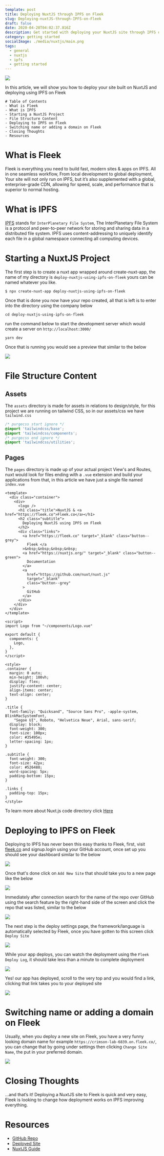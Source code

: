 ```yaml
---
template: post
title: Deploying NuxtJS through IPFS on Fleek
slug: Deploying-nuxtJS-through-IPFS-on-Fleek
draft: false
date: 2020-04-28T04:02:37.816Z
description: Get started with deploying your NuxtJS site through IPFS on Fleek
category: getting started
socialImage: ./media/nuxtjs/main.png
tags:
  - general
  - nuxtjs
  - ipfs
  - getting started
---
```

![](images/nuxtjs/main.png)


In this article, we will show you how to deploy your site built on NuxtJS and deploying using IPFS on Fleek 

```
# Table of Contents
- What is Fleek
- What is IPFS
- Starting a NuxtJS Project
- File Structure Content
- Deploying to IPFS on Fleek
- Switching name or adding a domain on Fleek
- Closing Thoughts
- Resources
```

# What is Fleek
Fleek is everything you need to build fast, modern sites & apps on IPFS. All in one seamless workflow, From local development to global deployment, Your site will not only run on IPFS, but it’s also supplemented with a global, enterprise-grade CDN, allowing for speed, scale, and performance that is superior to normal hosting.

# What is IPFS
[IPFS](https://ipfs.io) stands for `InterPlanetary File System`, The InterPlanetary File System is a protocol and peer-to-peer network for storing and sharing data in a distributed file system. IPFS uses content-addressing to uniquely identify each file in a global namespace connecting all computing devices.

# Starting a NuxtJS Project

The first step is to create a nuxt app wrapped around create-nuxt-app, the name of my directory is `deploy-nuxtjs-using-ipfs-on-fleek` yours can be named whatever you like.

```
$ npx create-nuxt-app deploy-nuxtjs-using-ipfs-on-fleek

```

Once that is done you now have your repo created, all that is left is to enter into the directory using the company below

```
cd deploy-nuxtjs-using-ipfs-on-fleek
```

run the command below to start the development server which would create a server on `http://localhost:3000/`

```
yarn dev
```

Once that is running you would see a preview that similar to the below

![](images/nuxtjs/nuxt-main.png)


# File Structure Content

## Assets
The `assets` directory is made for assets in relations to design/style, for this project we are running on tailwind CSS, so in our assets/css we have `tailwind.css`

```css
/* purgecss start ignore */
@import 'tailwindcss/base';
@import 'tailwindcss/components';
/* purgecss end ignore */
@import 'tailwindcss/utilities';
```

## Pages

The `pages` directory is made up of your actual project View's and Routes, nuxt would look for files ending with a `.vue` extension and build your applications from that, in this article we have just a single file named `index.vue`

```vue
<template>
  <div class="container">
    <div>
      <logo />
      <h1 class="title">NuxtJS & <a href="https://fleek.co">Fleek.co</a></h1>
      <h2 class="subtitle">
        Deploying NuxtJS using IPFS on Fleek
      </h2>
      <div class="links">
        <a href="https://fleek.co" target="_blank" class="button--grey">
          Fleek </a
        >&nbsp;&nbsp;&nbsp;&nbsp;
        <a href="https://nuxtjs.org/" target="_blank" class="button--green">
          Documentation
        </a>
        <a
          href="https://github.com/nuxt/nuxt.js"
          target="_blank"
          class="button--grey"
        >
          GitHub
        </a>
      </div>
    </div>
  </div>
</template>

<script>
import Logo from "~/components/Logo.vue"

export default {
  components: {
    Logo,
  },
}
</script>

<style>
.container {
  margin: 0 auto;
  min-height: 100vh;
  display: flex;
  justify-content: center;
  align-items: center;
  text-align: center;
}

.title {
  font-family: "Quicksand", "Source Sans Pro", -apple-system, BlinkMacSystemFont,
    "Segoe UI", Roboto, "Helvetica Neue", Arial, sans-serif;
  display: block;
  font-weight: 300;
  font-size: 100px;
  color: #35495e;
  letter-spacing: 1px;
}

.subtitle {
  font-weight: 300;
  font-size: 42px;
  color: #526488;
  word-spacing: 5px;
  padding-bottom: 15px;
}

.links {
  padding-top: 15px;
}
</style>
```

To learn more about Nuxt.js code directory click [Here](https://nuxtjs.org/guide/directory-structure/) 

# Deploying to IPFS on Fleek

Deploying to IPFS has never been this easy thanks to Fleek, first, visit [fleek.co](https://fleek.co) and signup.login using your GitHub account, once set up you should see your dashboard similar to the below

![](images/nuxtjs/fleek-dash.png)

Once that's done click on `Add New Site` that should take you to a new page like the below

![](images/nuxtjs/connect.png)

Immediately after connection search for the name of the repo over GitHub using the search feature by the right-hand side of the screen and click the repo that was listed, similar to the below

![](images/nuxtjs/search.png)

The next step is the deploy settings page, the framework/language is automatically selected by Fleek, once you have gotten to this screen click `Deploy Site`

![](images/nuxtjs/deploy.png)

While your app deploys, you can watch the deployment using the `Fleek Deploy Log`, it should take less than a minute to complete deployment

![](images/nuxtjs/log.png)

Yes! our app has deployed, scroll to the very top and you would find a link, clicking that link takes you to your deployed site

![](images/nuxtjs/link.png)

# Switching name or adding a domain on Fleek

Usually, when you deploy a new site on Fleek, you have a very funny looking domain name for example `https://crimson-lab-6839.on.fleek.co/`, you can change that by going under settings then clicking `Change Site Name`, the put in your preferred domain.

![](images/nuxtjs/setting.png)

# Closing Thoughts

…and that’s it! Deploying a NuxtJS site to Fleek is quick and very easy, Fleek is looking to change how deployment works on IPFS improving everything.

# Resources

- [GitHub Repo](https://github.com/Developerayo/deploy-nuxtjs-using-ipfs-on-fleek)
- [Deployed Site](https://deploy-nuxtjs-using-ipfs-on-fleek.on.fleek.co/)
- [NuxtJS Guide](https://nuxtjs.org/guide/)